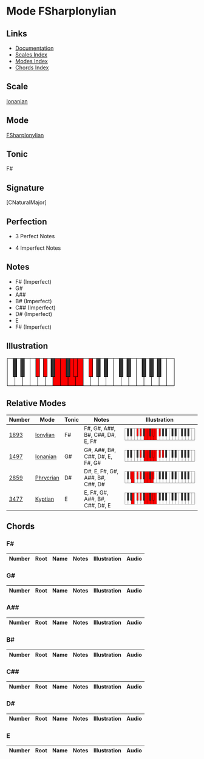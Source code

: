 # Mode FSharpIonylian

## Links

- [Documentation](index.md)
- [Scales Index](Scales.md)
- [Modes Index](Modes.md)
- [Chords Index](Chords.md)

## Scale

[Ionanian](ScaleIonanian.md)

## Mode

[FSharpIonylian](ModeFSharpIonylian.md)

## Tonic

F#

## Signature

[CNaturalMajor]

## Perfection

 - 3 Perfect Notes

 - 4 Imperfect Notes

## Notes

- F# (Imperfect)
- G#
- A##
- B# (Imperfect)
- C## (Imperfect)
- D# (Imperfect)
- E
- F# (Imperfect)

## Illustration

![FSharpIonylian](ModeFSharpIonylian.png)

## Relative Modes

| Number | Mode | Tonic | Notes | Illustration |
|--------|------|-------|-------|--------------|
| [1893](https://ianring.com/musictheory/scales/1893) | [Ionylian](ModeIonylian.md) | F# | F#, G#, A##, B#, C##, D#, E, F# | ![FSharpIonylian](ModeFSharpIonylian.png) |
| [1497](https://ianring.com/musictheory/scales/1497) | [Ionanian](ModeIonanian.md) | G# | G#, A##, B#, C##, D#, E, F#, G# | ![GSharpIonanian](ModeGSharpIonanian.png) |
| [2859](https://ianring.com/musictheory/scales/2859) | [Phrycrian](ModePhrycrian.md) | D# | D#, E, F#, G#, A##, B#, C##, D# | ![DSharpPhrycrian](ModeDSharpPhrycrian.png) |
| [3477](https://ianring.com/musictheory/scales/3477) | [Kyptian](ModeKyptian.md) | E | E, F#, G#, A##, B#, C##, D#, E | ![ENaturalKyptian](ModeENaturalKyptian.png) |

## Chords

### F#

| Number | Root | Name | Notes | Illustration | Audio |
|--------|------|------|-------|--------------|-------|

### G#

| Number | Root | Name | Notes | Illustration | Audio |
|--------|------|------|-------|--------------|-------|

### A##

| Number | Root | Name | Notes | Illustration | Audio |
|--------|------|------|-------|--------------|-------|

### B#

| Number | Root | Name | Notes | Illustration | Audio |
|--------|------|------|-------|--------------|-------|

### C##

| Number | Root | Name | Notes | Illustration | Audio |
|--------|------|------|-------|--------------|-------|

### D#

| Number | Root | Name | Notes | Illustration | Audio |
|--------|------|------|-------|--------------|-------|

### E

| Number | Root | Name | Notes | Illustration | Audio |
|--------|------|------|-------|--------------|-------|

